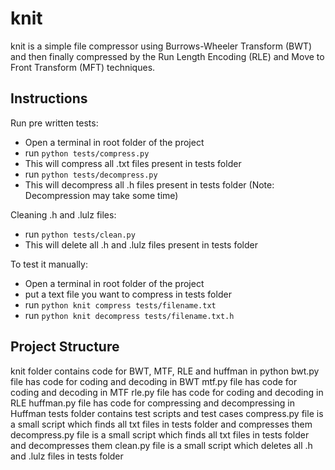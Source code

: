 knit
===============

knit is a simple file compressor using Burrows-Wheeler Transform (BWT) and then finally compressed by the Run Length Encoding (RLE) and Move to Front Transform (MFT) techniques.

## Instructions

Run pre written tests:
 * Open a terminal in root folder of the project
 * run `python tests/compress.py`
 * This will compress all .txt files present in tests folder
 * run `python tests/decompress.py`
 * This will decompress all .h files present in tests folder (Note: Decompression may take some time)

Cleaning .h and .lulz files:
 * run `python tests/clean.py`
 * This will delete all .h and .lulz files present in tests folder

To test it manually:
 * Open a terminal in root folder of the project
 * put a text file you want to compress in tests folder
 * run `python knit compress tests/filename.txt`
 * run `python knit decompress tests/filename.txt.h`

## Project Structure
knit folder contains code for BWT, MTF, RLE and huffman in python
	bwt.py file has code for coding and decoding in BWT
	mtf.py file has code for coding and decoding in MTF
	rle.py file has code for coding and decoding in RLE
	huffman.py file has code for compressing and decompressing in Huffman
tests folder contains test scripts and test cases
	compress.py file is a small script which finds all txt files in tests folder and compresses them
	decompress.py file is a small script which finds all txt files in tests folder and decompresses them
	clean.py file is a small script which deletes all .h and .lulz files in tests folder

